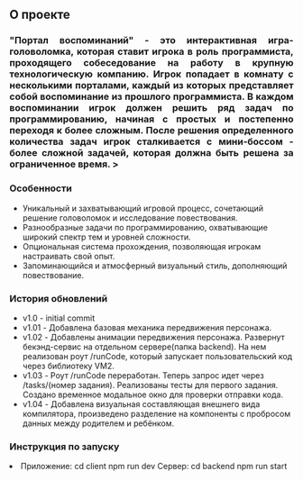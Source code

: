 <!-- ABOUT THE PROJECT -->

## О проекте

<h3 align="justify">"Портал воспоминаний" - это интерактивная игра-головоломка, которая ставит игрока в роль программиста, проходящего собеседование на работу в крупную технологическую компанию. Игрок попадает в комнату с несколькими порталами, каждый из которых представляет собой воспоминание из прошлого программиста. В каждом воспоминании игрок должен решить ряд задач по программированию, начиная с простых и постепенно переходя к более сложным. После решения определенного количества задач игрок сталкивается с мини-боссом - более сложной задачей, которая должна быть решена за ограниченное время.
></h3>

### Особенности

<ul>
  <li>Уникальный и захватывающий игровой процесс, сочетающий решение головоломок и исследование повествования.</li> 
  <li>Разнообразные задачи по программированию, охватывающие широкий спектр тем и уровней сложности.</li> 
  <li>Опциональная система прохождения, позволяющая игрокам настраивать свой опыт.</li> 
  <li>Запоминающийся и атмосферный визуальный стиль, дополняющий повествование.</li> 
</ul>

### История обновлений

<ul>
  <li>v1.0 - initial commit</li> 
  <li>v1.01 - Добавлена базовая механика передвижения персонажа.</li> 
  <li>v1.02 - Добавлены анимации передвижения персонажа. Развернут бекэнд-сервис на отдельном сервере(папка backend). На нем реализован роут /runCode, который запускает пользовательский код через библиотеку VM2.</li> 
  <li>v1.03 - Роут /runCode переработан. Теперь запрос идет через /tasks/(номер задания). Реализованы тесты для первого задания. Создано временное модальное окно для проверки отправки кода.</li> 
   <li>v1.04 - Добавлена визуальная составляющая внешнего вида компилятора, произведено разделение на компоненты с пробросом данных между родителем и ребёнком.</li> 
</ul>

### Инструкция по запуску

<li>Приложение: 
cd client
npm run dev
Сервер: 
cd backend
npm run start</li>

